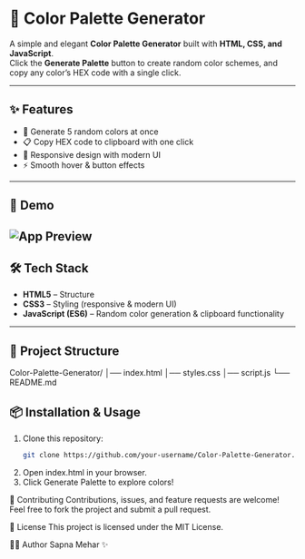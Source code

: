 # 🎨 Color Palette Generator

A simple and elegant **Color Palette Generator** built with **HTML, CSS, and JavaScript**.  
Click the **Generate Palette** button to create random color schemes, and copy any color’s HEX code with a single click.

---

## ✨ Features
- 🔄 Generate 5 random colors at once  
- 📋 Copy HEX code to clipboard with one click  
- 🎨 Responsive design with modern UI  
- ⚡ Smooth hover & button effects  

---

## 🚀 Demo
![App Preview](https://color-palette-generator-c0y7r8hj7-sapna-mehars-projects.vercel.app/)
---

## 🛠️ Tech Stack
- **HTML5** – Structure  
- **CSS3** – Styling (responsive & modern UI)  
- **JavaScript (ES6)** – Random color generation & clipboard functionality  

---

## 📂 Project Structure
Color-Palette-Generator/
│── index.html
│── styles.css
│── script.js
└── README.md

## 📦 Installation & Usage
1. Clone this repository:
   ```bash
   git clone https://github.com/your-username/Color-Palette-Generator.git
2. Open index.html in your browser.
3. Click Generate Palette to explore colors!

🤝 Contributing
Contributions, issues, and feature requests are welcome!
Feel free to fork the project and submit a pull request.

📜 License
This project is licensed under the MIT License.

👩‍💻 Author
Sapna Mehar ✨
